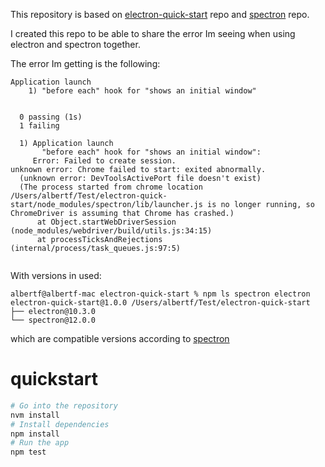 This repository is based on [electron-quick-start](https://github.com/electron/electron-quick-start) repo and [spectron](https://github.com/electron-userland/spectron) repo.

I created this repo to be able to share the error Im seeing when using electron and spectron together.

The error Im getting is the following:

```
Application launch
    1) "before each" hook for "shows an initial window"


  0 passing (1s)
  1 failing

  1) Application launch
       "before each" hook for "shows an initial window":
     Error: Failed to create session.
unknown error: Chrome failed to start: exited abnormally.
  (unknown error: DevToolsActivePort file doesn't exist)
  (The process started from chrome location /Users/albertf/Test/electron-quick-start/node_modules/spectron/lib/launcher.js is no longer running, so ChromeDriver is assuming that Chrome has crashed.)
      at Object.startWebDriverSession (node_modules/webdriver/build/utils.js:34:15)
      at processTicksAndRejections (internal/process/task_queues.js:97:5)


```

With versions in used:

```
albertf@albertf-mac electron-quick-start % npm ls spectron electron                         
electron-quick-start@1.0.0 /Users/albertf/Test/electron-quick-start
├── electron@10.3.0 
└── spectron@12.0.0 
```

which are compatible versions according to [spectron](https://github.com/electron-userland/spectron#version-map)


# quickstart


```bash
# Go into the repository
nvm install
# Install dependencies
npm install
# Run the app
npm test
```

